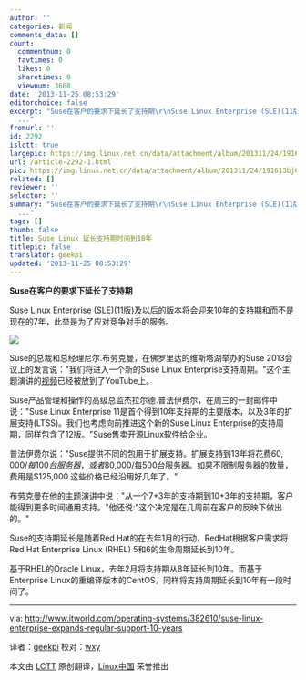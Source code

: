 ```yaml
---
author: ''
categories: 新闻
comments_data: []
count:
  commentnum: 0
  favtimes: 0
  likes: 0
  sharetimes: 0
  viewnum: 3668
date: '2013-11-25 08:53:29'
editorchoice: false
excerpt: "Suse在客户的要求下延长了支持期\r\nSuse Linux Enterprise (SLE)(11版)及以后的版本将会迎来10年的支持期和而不是现在的7年，此举是为了应对竞争对手的服务。\r\n\r\nSuse的总裁和总经理尼尔.布劳克曼，在佛罗里达的维斯塔湖
  ..."
fromurl: ''
id: 2292
islctt: true
largepic: https://img.linux.net.cn/data/attachment/album/201311/24/191613bj65zeu3ela760za.png
url: /article-2292-1.html
pic: https://img.linux.net.cn/data/attachment/album/201311/24/191613bj65zeu3ela760za.png.thumb.jpg
related: []
reviewer: ''
selector: ''
summary: "Suse在客户的要求下延长了支持期\r\nSuse Linux Enterprise (SLE)(11版)及以后的版本将会迎来10年的支持期和而不是现在的7年，此举是为了应对竞争对手的服务。\r\n\r\nSuse的总裁和总经理尼尔.布劳克曼，在佛罗里达的维斯塔湖
  ..."
tags: []
thumb: false
title: Suse Linux 延长支持期时间到10年
titlepic: false
translator: geekpi
updated: '2013-11-25 08:53:29'
---
```


**Suse在客户的要求下延长了支持期**


Suse Linux Enterprise (SLE)(11版)及以后的版本将会迎来10年的支持期和而不是现在的7年，此举是为了应对竞争对手的服务。


![](https://img.linux.net.cn/data/attachment/album/201311/24/191613bj65zeu3ela760za.png)


Suse的总裁和总经理尼尔.布劳克曼，在佛罗里达的维斯塔湖举办的Suse 2013会议上的发言说："我们将进入一个新的Suse Linux Enterprise支持周期。"这个主题演讲的[视频](http://www.youtube.com/watch?v=T0W4izFu_WM)已经被放到了YouTube上。


Suse产品管理和操作的高级总监杰拉尔德.普法伊费尔，在周三的一封邮件中说："Suse Linux Enterprise 11是首个得到10年支持期的主要版本，以及3年的扩展支持(LTSS)。我们也考虑向前推进这个新的Suse Linux Enterprise的支持周期，同样包含了12版。"Suse售卖开源Linux软件给企业。


普法伊费尔说："Suse提供不同的包用于扩展支持。扩展支持到13年将花费$60,000/每100台服务器，或者$80,000/每500台服务器。如果不限制服务器的数量，费用是$125,000.这些价格已经沿用好几年了。"


布劳克曼在他的主题演讲中说："从一个7+3年的支持期到10+3年的支持期，客户能得到更多时间通用支持。"他还说:"这个决定是在几周前在客户的反映下做出的。"


Suse的支持期延长是随着Red Hat的在去年1月的行动，RedHat根据客户需求将 Red Hat Enterprise Linux (RHEL) 5和6的生命周期延长到10年。


基于RHEL的Oracle Linux，去年2月将支持期从8年延长到10年。而基于Enterprise Linux的重编译版本的CentOS，同样将支持周期延长到10年有一段时间了。




---


via: <http://www.itworld.com/operating-systems/382610/suse-linux-enterprise-expands-regular-support-10-years>


译者：[geekpi](https://github.com/geekpi) 校对：[wxy](https://github.com/wxy)


本文由 [LCTT](https://github.com/LCTT/TranslateProject) 原创翻译，[Linux中国](http://linux.cn/) 荣誉推出